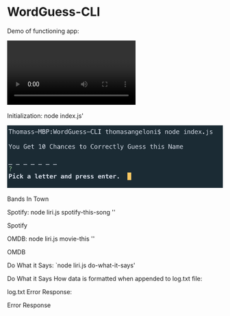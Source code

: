 # WordGuess-CLI

Demo of functioning app:

![](https://github.com/TJANGEL/WordGuess-CLI/blob/master/assets/WordGuess-cli-demo.mov)

Initialization: node index.js'

![initialize](https://github.com/TJANGEL/WordGuess-CLI/blob/master/assets/images/initialize.png)

Bands In Town

Spotify: node liri.js spotify-this-song '<song name here>'

Spotify

OMDB: node liri.js movie-this '<movie name here>'

OMDB

Do What it Says: `node liri.js do-what-it-says'

Do What it Says
How data is formatted when appended to log.txt file:

log.txt
Error Response:

Error Response
